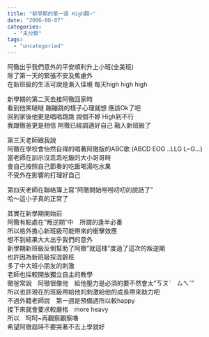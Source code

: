```yaml
---
title: "新學期的第一週 High翻~"
date: "2006-08-07"
categories: 
  - "未分類"
tags: 
  - "uncategoried"
---
```


阿徹出乎我們意外的平安順利升上小班(全美班)  
除了第一天的緊張不安及焦慮外  
在新班級的生活可說是漸入佳境 每天high high high

新學期的第二天去接阿徹回家時  
看到他笑瞇瞇 蹦蹦跳的樣子心理就想 應該Ok了吧  
回到家後他更是唱唱跳跳 說個不婷 High到不行  
我跟徹爸更是相信 阿徹已經調適好自己 融入新班級了

第三天老師跟我說  
阿徹在學校會怡然自得的唱著阿徹版的ABC歌 (ABCD EOG ..LLG L~G...)  
當老師在訓示沒乖乖吃飯的大小哥哥時　  
會自己按照自己節奏的吃飯喝湯吃水果  
不受外在影響的打理好自己

第四天老師在聯絡簿上寫”阿徹開始嘮嘮叨叨的說話了”  
哈～這小子真的正常了

其實在新學期開始前  
阿徹有點處在”叛逆期”中　所謂的逢半必番  
所以格外擔心新班級可能帶來的衝擊效應  
想不到結果大大出乎我們的意外  
新學期新班級反倒幫助了阿徹”就這樣”度過了這次的叛逆期  
也許因為新班級採混齡班  
多了中大班小朋友的刺激  
老師也採較開放獨立自主的教學  
徹爸常說　阿徹很像他　給他壓力是必須的要不然會太”ㄎㄡˋ　ㄙㄟˋ”  
所以也許現在的班級帶給他的刺激給他的成長帶來助力吧  
不過外籍老師說　第一週是預備週所以較happy  
接下來就會要求較嚴格　more heavy  
所以　呵呵~再觀察觀察嚕  
希望阿徹屆時不要哭著不去上學就好
